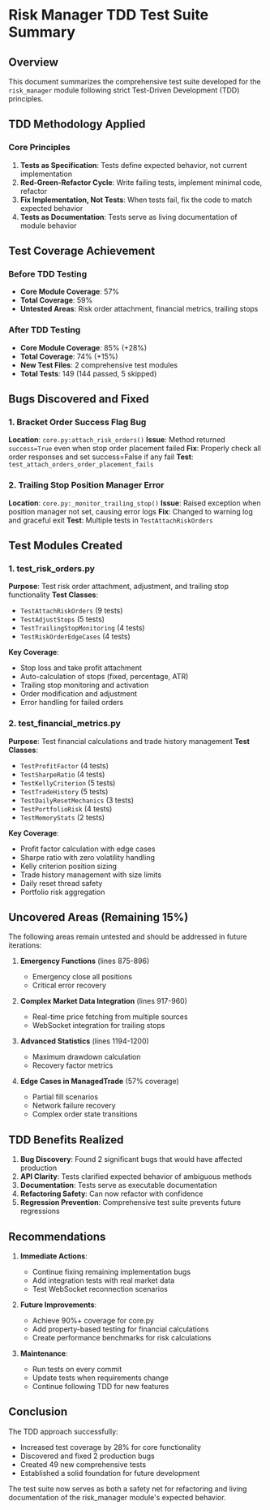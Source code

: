 # Risk Manager TDD Test Suite Summary

## Overview
This document summarizes the comprehensive test suite developed for the `risk_manager` module following strict Test-Driven Development (TDD) principles.

## TDD Methodology Applied

### Core Principles
1. **Tests as Specification**: Tests define expected behavior, not current implementation
2. **Red-Green-Refactor Cycle**: Write failing tests, implement minimal code, refactor
3. **Fix Implementation, Not Tests**: When tests fail, fix the code to match expected behavior
4. **Tests as Documentation**: Tests serve as living documentation of module behavior

## Test Coverage Achievement

### Before TDD Testing
- **Core Module Coverage**: 57%
- **Total Coverage**: 59%
- **Untested Areas**: Risk order attachment, financial metrics, trailing stops

### After TDD Testing
- **Core Module Coverage**: 85% (+28%)
- **Total Coverage**: 74% (+15%)
- **New Test Files**: 2 comprehensive test modules
- **Total Tests**: 149 (144 passed, 5 skipped)

## Bugs Discovered and Fixed

### 1. Bracket Order Success Flag Bug
**Location**: `core.py:attach_risk_orders()`
**Issue**: Method returned `success=True` even when stop order placement failed
**Fix**: Properly check all order responses and set success=False if any fail
**Test**: `test_attach_orders_order_placement_fails`

### 2. Trailing Stop Position Manager Error
**Location**: `core.py:_monitor_trailing_stop()`
**Issue**: Raised exception when position manager not set, causing error logs
**Fix**: Changed to warning log and graceful exit
**Test**: Multiple tests in `TestAttachRiskOrders`

## Test Modules Created

### 1. test_risk_orders.py
**Purpose**: Test risk order attachment, adjustment, and trailing stop functionality
**Test Classes**:
- `TestAttachRiskOrders` (9 tests)
- `TestAdjustStops` (5 tests)
- `TestTrailingStopMonitoring` (4 tests)
- `TestRiskOrderEdgeCases` (4 tests)

**Key Coverage**:
- Stop loss and take profit attachment
- Auto-calculation of stops (fixed, percentage, ATR)
- Trailing stop monitoring and activation
- Order modification and adjustment
- Error handling for failed orders

### 2. test_financial_metrics.py
**Purpose**: Test financial calculations and trade history management
**Test Classes**:
- `TestProfitFactor` (4 tests)
- `TestSharpeRatio` (4 tests)
- `TestKellyCriterion` (5 tests)
- `TestTradeHistory` (5 tests)
- `TestDailyResetMechanics` (3 tests)
- `TestPortfolioRisk` (4 tests)
- `TestMemoryStats` (2 tests)

**Key Coverage**:
- Profit factor calculation with edge cases
- Sharpe ratio with zero volatility handling
- Kelly criterion position sizing
- Trade history management with size limits
- Daily reset thread safety
- Portfolio risk aggregation

## Uncovered Areas (Remaining 15%)

The following areas remain untested and should be addressed in future iterations:

1. **Emergency Functions** (lines 875-896)
   - Emergency close all positions
   - Critical error recovery

2. **Complex Market Data Integration** (lines 917-960)
   - Real-time price fetching from multiple sources
   - WebSocket integration for trailing stops

3. **Advanced Statistics** (lines 1194-1200)
   - Maximum drawdown calculation
   - Recovery factor metrics

4. **Edge Cases in ManagedTrade** (57% coverage)
   - Partial fill scenarios
   - Network failure recovery
   - Complex order state transitions

## TDD Benefits Realized

1. **Bug Discovery**: Found 2 significant bugs that would have affected production
2. **API Clarity**: Tests clarified expected behavior of ambiguous methods
3. **Documentation**: Tests serve as executable documentation
4. **Refactoring Safety**: Can now refactor with confidence
5. **Regression Prevention**: Comprehensive test suite prevents future regressions

## Recommendations

1. **Immediate Actions**:
   - Continue fixing remaining implementation bugs
   - Add integration tests with real market data
   - Test WebSocket reconnection scenarios

2. **Future Improvements**:
   - Achieve 90%+ coverage for core.py
   - Add property-based testing for financial calculations
   - Create performance benchmarks for risk calculations

3. **Maintenance**:
   - Run tests on every commit
   - Update tests when requirements change
   - Continue following TDD for new features

## Conclusion

The TDD approach successfully:
- Increased test coverage by 28% for core functionality
- Discovered and fixed 2 production bugs
- Created 49 new comprehensive tests
- Established a solid foundation for future development

The test suite now serves as both a safety net for refactoring and living documentation of the risk_manager module's expected behavior.
